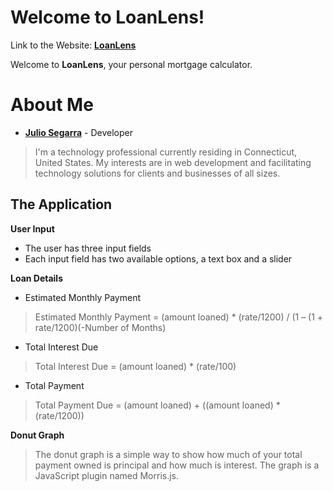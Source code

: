 ﻿# Welcome to LoanLens!

Link to the Website:
**[LoanLens](https://loanlens.juliosegarra.com/)**

Welcome to **LoanLens**, your personal mortgage calculator.

# About Me

- **[Julio Segarra](https://www.juliosegarra.com)** - Developer

> I'm a technology professional currently residing in Connecticut, United States. My interests are in web development and facilitating technology solutions for clients and businesses of all sizes.

## The Application

**User Input**

- The user has three input fields
- Each input field has two available options, a text box and a slider

**Loan Details**

- Estimated Monthly Payment

> Estimated Monthly Payment = (amount loaned) \* (rate/1200) / (1 – (1 +
> rate/1200)(-Number of Months)

- Total Interest Due

> Total Interest Due = (amount loaned) \* (rate/100)

- Total Payment

> Total Payment Due = (amount loaned) + ((amount loaned) \* (rate/1200))

**Donut Graph**

> The donut graph is a simple way to show how much of your total payment owned is principal and how much is interest.
> The graph is a JavaScript plugin named Morris.js.
